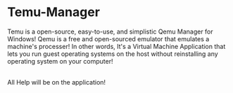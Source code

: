 # Temu-Manager
Temu is a open-source, easy-to-use, and simplistic Qemu Manager for Windows! Qemu is a free and open-sourced emulator that emulates a machine's processer! In other words, It's a Virtual Machine Application that lets you run guest operating systems on the host without reinstalling any operating system on your computer!<br><br>

All Help will be on the application!
